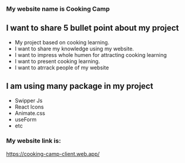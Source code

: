 ### My website name is Cooking Camp ###
## I want to share 5 bullet point about my project ##
* My project based on cooking learning.
* I want to share my knowledge using my website.
* I want to impress whole humen for attracting cooking learning
* I want to present cooking learning.
* I want to atrrack people of my website


##  I am using many package in my project ##
* Swipper Js
* React Icons
* Animate.css
* useForm
* etc

### My website link is: ###
https://cooking-camp-client.web.app/


